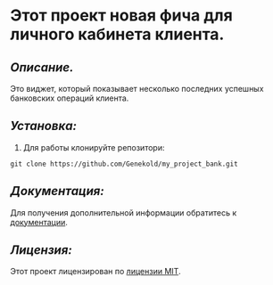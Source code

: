 # **Этот проект новая фича для личного кабинета клиента.**

## *Описание.*

Это виджет, который показывает несколько последних успешных банковских операций клиента.

## *Установка:*

1. Для работы клонируйте репозитори:
```commandline
git clone https://github.com/Genekold/my_project_bank.git
```

## *Документация:*

Для получения дополнительной информации обратитесь к [документации](https://github.com/Genekold/my_project_bank/blob/main/README.md).

## *Лицензия:*

Этот проект лицензирован по [лицензии MIT](LICENSE).
